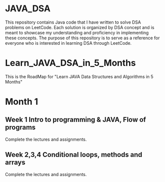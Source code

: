 # JAVA_DSA
This repository contains Java code that I have written to solve DSA problems on LeetCode. Each solution is organized by DSA concept and is meant to showcase my understanding and proficiency in implementing these concepts. The purpose of this repository is to serve as a reference for everyone who is interested in learning DSA through LeetCode.

# Learn_JAVA_DSA_in_5_Months
This is the RoadMap for "Learn JAVA Data Structures and Algorithms in 5 Months"

# Month 1
## Week 1 Intro to programming & JAVA, Flow of programs
Complete the lectures and assignments.

## Week 2,3,4 Conditional loops, methods and arrays 
Complete the lectures and assignments.
